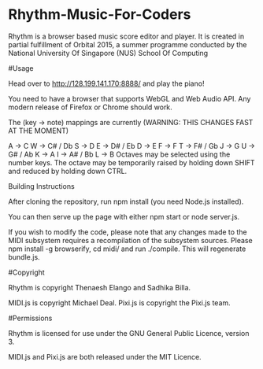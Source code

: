 
# Rhythm-Music-For-Coders
Rhythm is a browser based music score editor and player. It is created in partial fulfillment of Orbital 2015, a summer programme  conducted by the National University Of Singapore (NUS) School Of Computing   


#Usage

Head over to http://128.199.141.170:8888/ and play the piano!

You need to have a browser that supports WebGL and Web Audio API. Any modern release of Firefox or Chrome should work.

The (key -> note) mappings are currently (WARNING: THIS CHANGES FAST AT THE MOMENT)

A -> C
W -> C# / Db
S -> D
E -> D# / Eb
D -> E
F -> F
T -> F# / Gb
J -> G
U -> G# / Ab
K -> A
I -> A# / Bb
L -> B
Octaves may be selected using the number keys. The octave may be temporarily raised by holding down SHIFT and reduced by holding down CTRL.

Building Instructions

After cloning the repository, run npm install (you need Node.js installed).

You can then serve up the page with either npm start or node server.js.

If you wish to modify the code, please note that any changes made to the MIDI subsystem requires a recompilation of the subsystem sources. Please npm install -g browserify, cd midi/ and run ./compile. This will regenerate bundle.js.

#Copyright

Rhythm is copyright Thenaesh Elango and Sadhika Billa.

MIDI.js is copyright Michael Deal. Pixi.js is copyright the Pixi.js team.

#Permissions

Rhythm is licensed for use under the GNU General Public Licence, version 3.

MIDI.js and Pixi.js are both released under the MIT Licence.

